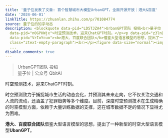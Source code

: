 ```yaml
---
title: '量子位发表了文章: 首个智慧城市大模型UrbanGPT，全面开源开放｜港大&百度'
date: '2024-06-01'
linkTitle: https://zhuanlan.zhihu.com/p/701084774
source: 量子位的知乎动态
description: <blockquote data-pid="LD5TJZA4">UrbanGPT团队 投稿<br>量子位 | 公众号 QbitAI</blockquote><p
  data-pid="n0GPHWjx">时空预测技术，迎来ChatGPT时刻。</p><p data-pid="z3lnDOA8">时空预测致力于捕捉城市生活的动态变化，并预测其未来走向，它不仅关注交通和人流的流动，还涵盖了犯罪趋势等多个维度。目前，深度时空预测技术在生成精确的时空模型方面，依赖于大量训练数据的支撑，这在城市数据不足的情况下显得尤为困难。</p><p
  data-pid="VrIoYcuo"><b>港大、百度联合团队</b>借鉴大型语言模型的思想，提出了一种新型的时空大型语言模型<b>UbanGPT</b>。</p><p
  class="ztext-empty-paragraph"><br></p><figure data-size="normal"><img src="https://pic2.zhimg.com/v2-4
  ...
disable_comments: true
---
```

<blockquote data-pid="LD5TJZA4">UrbanGPT团队 投稿<br>量子位 | 公众号 QbitAI</blockquote><p data-pid="n0GPHWjx">时空预测技术，迎来ChatGPT时刻。</p><p data-pid="z3lnDOA8">时空预测致力于捕捉城市生活的动态变化，并预测其未来走向，它不仅关注交通和人流的流动，还涵盖了犯罪趋势等多个维度。目前，深度时空预测技术在生成精确的时空模型方面，依赖于大量训练数据的支撑，这在城市数据不足的情况下显得尤为困难。</p><p data-pid="VrIoYcuo"><b>港大、百度联合团队</b>借鉴大型语言模型的思想，提出了一种新型的时空大型语言模型<b>UbanGPT</b>。</p><p class="ztext-empty-paragraph"><br></p><figure data-size="normal"><img src="https://pic2.zhimg.com/v2-4 ...